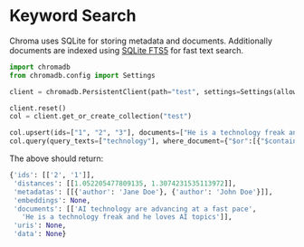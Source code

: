 # Keyword Search

Chroma uses SQLite for storing metadata and documents. Additionally documents are indexed using [SQLite FTS5](https://www.sqlite.org/fts5.html) for fast text search.

```python
import chromadb
from chromadb.config import Settings

client = chromadb.PersistentClient(path="test", settings=Settings(allow_reset=True))

client.reset()
col = client.get_or_create_collection("test")

col.upsert(ids=["1", "2", "3"], documents=["He is a technology freak and he loves AI topics", "AI technology are advancing at a fast pace", "Innovation in LLMs is a hot topic"],metadatas=[{"author": "John Doe"}, {"author": "Jane Doe"}, {"author": "John Doe"}])
col.query(query_texts=["technology"], where_document={"$or":[{"$contains":"technology"}, {"$contains":"freak"}]})
```

The above should return:

```python
{'ids': [['2', '1']],
 'distances': [[1.052205477809135, 1.3074231535113972]],
 'metadatas': [[{'author': 'Jane Doe'}, {'author': 'John Doe'}]],
 'embeddings': None,
 'documents': [['AI technology are advancing at a fast pace',
   'He is a technology freak and he loves AI topics']],
 'uris': None,
 'data': None}
```
